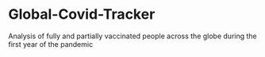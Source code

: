 # Global-Covid-Tracker
Analysis of fully and partially vaccinated people across the globe during the first year of the pandemic
